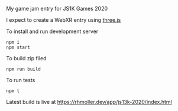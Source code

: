 My game jam entry for JS1K Games 2020

I expect to create a WebXR entry using [three.js](https://threejs.org)

To install and run development server

    npm i
    npm start

To build zip filed

    npm run build

To run tests

    npm t

Latest build is live at https://rhmoller.dev/app/js13k-2020/index.html
